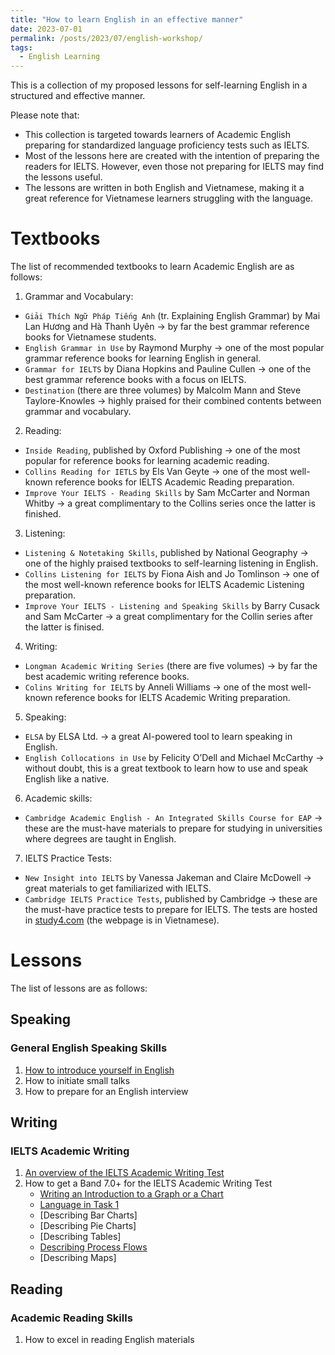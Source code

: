 ```yaml
---
title: "How to learn English in an effective manner"
date: 2023-07-01
permalink: /posts/2023/07/english-workshop/
tags:
  - English Learning
---
```


This is a collection of my proposed lessons for self-learning English in a structured and effective manner. 

Please note that:
*  This collection is targeted towards learners of Academic English preparing for standardized language proficiency tests such as IELTS. 
* Most of the lessons here are created with the intention of preparing the readers for IELTS. However, even those not preparing for IELTS may find the lessons useful.
* The lessons are written in both English and Vietnamese, making it a great reference for Vietnamese learners struggling with the language.

# Textbooks
The list of recommended textbooks to learn Academic English are as follows:
1. Grammar and Vocabulary:
  * ``Giải Thích Ngữ Pháp Tiếng Anh`` (tr. Explaining English Grammar) by Mai Lan Hương and Hà Thanh Uyên $\rightarrow$ by far the best grammar reference books for Vietnamese students.
  * ``English Grammar in Use`` by Raymond Murphy $\rightarrow$ one of the most popular grammar reference books for learning English in general.
  * ``Grammar for IELTS`` by Diana Hopkins and Pauline Cullen $\rightarrow$ one of the best grammar reference books with a focus on IELTS.
  * ``Destination`` (there are three volumes) by Malcolm Mann and Steve Taylore-Knowles $\rightarrow$ highly praised for their combined contents between grammar and vocabulary. 

2. Reading:
  * ``Inside Reading``, published by Oxford Publishing $\rightarrow$ one of the most popular for reference books for learning academic reading.
  * ``Collins Reading for IETLS`` by Els Van Geyte  $\rightarrow$ one of the most well-known reference books for IELTS Academic Reading preparation.
  *  ``Improve Your IELTS - Reading Skills`` by Sam McCarter and Norman Whitby $\rightarrow$ a great complimentary to the Collins series once the latter is finished.

3. Listening:
  * ``Listening & Notetaking Skills``, published by National Geography $\rightarrow$ one of the highly praised textbooks to self-learning listening in English.  
  * ``Collins Listening for IELTS`` by Fiona Aish and Jo Tomlinson $\rightarrow$ one of the most well-known reference books for IELTS Academic Listening preparation.
  * ``Improve Your IELTS - Listening and Speaking Skills`` by Barry Cusack and Sam McCarter $\rightarrow$ a great complimentary for the Collin series after the latter is finised.

4. Writing:
  * ``Longman Academic Writing Series`` (there are five volumes) $\rightarrow$ by far the best academic writing reference books.
  * ``Colins Writing for IELTS`` by Anneli Williams $\rightarrow$ one of the most well-known reference books for IELTS Academic Writing preparation.

5. Speaking:
  * ``ELSA`` by ELSA Ltd. $\rightarrow$ a great AI-powered tool to learn speaking in English.
  * ``English Collocations in Use`` by Felicity O’Dell and Michael McCarthy $\rightarrow$ without doubt, this is a great textbook to learn how to use and speak English like a native.

6. Academic skills:
  * ``Cambridge Academic English - An Integrated Skills Course for EAP`` $\rightarrow$ these are the must-have materials to prepare for studying in universities where degrees are taught in English.

7. IELTS Practice Tests:
  * ``New Insight into IELTS`` by Vanessa Jakeman and Claire McDowell $\rightarrow$ great materials to get familiarized with IELTS.
  * ``Cambridge IELTS Practice Tests``, published by Cambridge $\rightarrow$ these are the must-have practice tests to prepare for IELTS. The tests are hosted in [study4.com](study4.com) (the webpage is in Vietnamese).

# Lessons
The list of lessons are as follows:

## Speaking
### General English Speaking Skills
1. [How to introduce yourself in English](/posts/2023/08/introducing-oneself/)
2. How to initiate small talks
3. How to prepare for an English interview

## Writing
### IELTS Academic Writing
1. [An overview of the IELTS Academic Writing Test](/posts/2023/08/ielts-academic-writing-overview/)
2. How to get a Band 7.0+ for the IELTS Academic Writing Test
    * [Writing an Introduction to a Graph or a Chart](/posts/2023/08/graph-chart-table-intro/)
    * [Language in Task 1](/posts/2023/08/language-task-1/)
    * [Describing Bar Charts]
    * [Describing Pie Charts]
    * [Describing Tables]
    * [Describing Process Flows](/posts/2023/08/describing-process-flows/)
    * [Describing Maps]
    
## Reading
### Academic Reading Skills
1. How to excel in reading English materials


